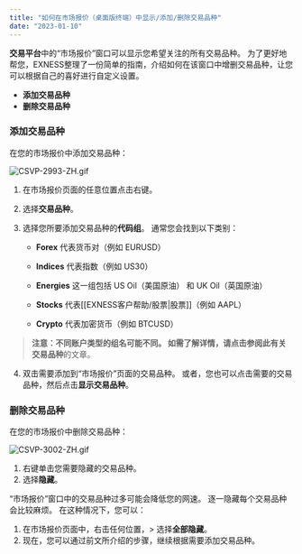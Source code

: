 ```yaml
---
title: "如何在市场报价（桌面版终端）中显示/添加/删除交易品种"
date: "2023-01-10"
---
```


**交易平台**中的“市场报价”窗口可以显示您希望关注的所有交易品种。 为了更好地帮您，EXNESS整理了一份简单的指南，介绍如何在该窗口中增删交易品种，让您可以根据自己的喜好进行自定义设置。

- **添加交易品种**
- **删除交易品种**

### 添加交易品种

在您的市场报价中添加交易品种：

![CSVP-2993-ZH.gif](https://testingcf.jsdelivr.net/gh/jarlin8/OSS@main/exhelp/CSVP-2993-ZH.gif)

1. 在市场报价页面的任意位置点击右键。
2. 选择**交易品种**。
3. 选择您所要添加交易品种的**代码组**。 通常您会找到以下类别：

    - **Forex** 代表货币对（例如 EURUSD）

    - **Indices** 代表指数（例如 US30）

    - **Energies** 这一组包括 US Oil（美国原油） 和 UK Oil（英国原油）

    - **Stocks** 代表[[EXNESS客户帮助/股票|股票]]（例如 AAPL）

    - **Crypto** 代表加密货币（例如 BTCUSD）

> **注意：**不同账户类型的组名可能不同。 如需了解详情，请点击参阅此有关**交易品种**的文章。

4. 双击需要添加到“市场报价”页面的交易品种。 或者，您也可以点击需要的交易品种，然后点击**显示交易品种**。

### 删除交易品种

在您的市场报价中删除交易品种：

![CSVP-3002-ZH.gif](https://testingcf.jsdelivr.net/gh/jarlin8/OSS@main/exhelp/CSVP-3002-ZH.gif)

1. 右键单击您需要隐藏的交易品种。
2. 选择**隐藏**。

“市场报价”窗口中的交易品种过多可能会降低您的网速。 逐一隐藏每个交易品种会比较麻烦。 在这种情况下，您可以：

1. 在市场报价页面中，右击任何位置，> 选择**全部隐藏**。
2. 现在，您可以通过前文所介绍的步骤，继续根据需要添加交易品种。
